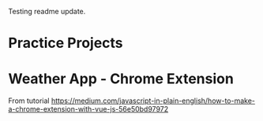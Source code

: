 Testing readme update.

# Practice Projects
# Weather App - Chrome Extension
From tutorial 
https://medium.com/javascript-in-plain-english/how-to-make-a-chrome-extension-with-vue-js-56e50bd97972